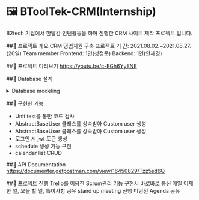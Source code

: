 # 🖼 BToolTek-CRM(Internship)
B2tech 기업에서 한달간 인턴활동을 하며 진행한 CRM 사이트 제작 프로젝트 입니다.

##📍 프로젝트 개요
CRM 영업지원 구축 프로젝트
기 간: 2021.08.02.~2021.08.27.(20일)
Team member
Frontend: 1인(성정준)
Backend: 1인(안재경)

##📍 프로젝트 미리보기
https://youtu.be/c-EGh6YyENE

##📍 Database 설계
<details>
<summary>Database modeling</summary>
<div markdown="2">      

![image](https://user-images.githubusercontent.com/74139727/133129746-d9c7e427-9b13-4e91-b0b4-4486b1132c86.png)

</div>
</details>

##📍 구현한 기능
- Unit test를 통한 코드 검사
- AbstractBaseUser 클래스를 상속받아 Custom user 생성
- AbstractBaseUser 클래스를 상속받아 Custom user 생성
- 로그인 시 jwt 토큰 생성
- schedule 생성 기능 구현
- calendar list CRUD

##📍 API Documentation
https://documenter.getpostman.com/view/16450829/Tzz5sd6Q

##📍 프로젝트 진행
Trello를 이용한 Scrum관리
기능 구현시 바로바로 통신
매일 어제 한 일, 오늘 할 일, 특이사항 공유 stand up meeting 진행
미팅전 Agenda 공유
